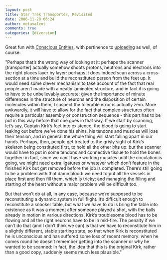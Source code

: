 ```yaml
---
layout: post
title: Star Trek Transporter, Revisited
date: 2006-11-28 06:24
author: metavalent
comments: true
categories: [diversion]
---
```

Great fun with <a href="http://www.consciousentities.com/" target="_ blank">Conscious Entities</a>, with pertinence to <a href="http://en.wikipedia.org/wiki/Mind_uploading" target="_ blank">uploading</a> as well, of course.

"Perhaps that’s the wrong way of looking at it: perhaps the scanner [transporter] actually somehow shoots protons, neutrons and electrons into the right places layer by layer: perhaps it does indeed scan across a cross-section at a time and build the reconstituted person from the feet up. It would need some clever mechanism to take account of the fact that real people aren’t made with a neatly laminated structure, and in fact it is going to have to be unbelievably accurate: given the importance of minute differences in the structure of neurons and the disposition of certain molecules within them, I suspect the tolerable error is actually zero. More awkwardly, it will have to allow for the fact that complex structures often require a particular assembly or construction sequence - this part has to be put in this way before that one goes in that way. If we start by scanning, let’s say, Captain Kirk’s feet into existence, the blood is going to start leaking out before we’ve done his shins, his tendons and muscles will lose their tension, and in general the whole thing will start falling apart in our hands. Perhaps, then, people get treated to the  grisly sight  of  Kirk’s skeleton being constituted first, to hold all the other bits up: but the scanner would have to  put in  some tendons and  connective tissue to hold the bones together: in fact, since  we can’t have working muscles until the circulation is going, we might need extra  ligatures or whatever which  don’t feature in the finished Kirk but get removed before the job is completed.  There’s still going to be a problem with  that damn blood: we need to put  all the vessels in place first and then fill them, which is tricky; and managing the filling and starting of the heart without a major problem will be difficult too.

But that won’t do at all, in any case, because we’re supposed to be reconstituting a dynamic system in full flight. It’s difficult enough to reconstitute a snooker table, but what we have to do is bring the table into existence as it was a moment after someone played a shot, with the balls already in motion in various directions. Kirk’s troublesome blood has to be flowing and all the right neurons have to be in mid-fire. The penalty if we can’t do that (and I don’t think we can) is that we have to reconstitute him in a slightly different, stable starting state, so that when Kirk is reconstituted he is unconscious and has suffered some loss of recent memory: when he comes round he doesn’t remember getting into the scanner or why he wanted to be scanned: in fact, the idea that this is the original Kirk, rather than a good copy, suddenly seems much less plausible."
